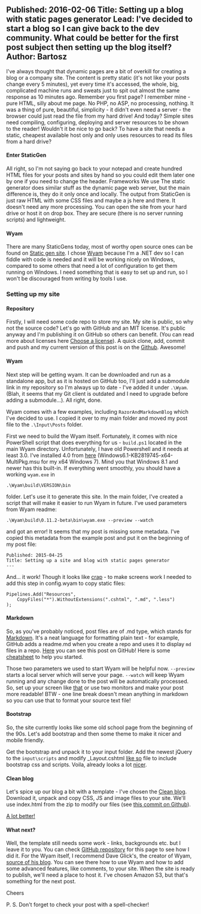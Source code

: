 Published: 2016-02-06
Title: Setting up a blog with static pages generator
Lead: I've decided to start a blog so I can give back to the dev community. What could be better for the first post subject then setting up the blog itself? 
Author: Bartosz
---

I've always thought that dynamic pages are a bit of overkill for creating a 
blog or a company site. The content is pretty static (it's not like your posts change every 5 minutes), yet 
every time it's accessed, the whole, big, complicated machine runs and sweats just to spit out almost the same response as 10 minutes ago. 
Remember you first page? I remember mine - pure HTML, silly about me page. No PHP, no ASP, no processing, 
nothing. It was a thing of pure, beautiful, simplicity - it didn't even need a server - the browser could just read the file from my hard drive! 
And today? Simple sites need compiling, configuring, deploying and server resources to be shown to the reader! Wouldn't it be nice to go back? 
To have a site that needs a static, cheapest available host only and only uses resources to read its files from a hard drive?

#### Enter StaticGen

All right, so I'm not saying go back to your notepad and create hundred HTML files for your posts and sites by hand so you could edit them 
later one by one if you need to change the header. Frameworks 
We use 
The static generator does similar stuff as the dynamic page web server, but 
the main difference is, they do it only once and locally. The output 
from StaticGen is just raw HTML with some CSS files and maybe a js here and there. 
It doesn't need any more processing. You can open the site from your 
hard drive or host it on drop box. They are secure (there is no 
server running scripts) and lightweight. 

#### Wyam
There are many StaticGens today, most of worthy open source ones
can be found on [Static gen site](https://www.staticgen.com/). I chose [Wyam](http://wyam.io/)
because I'm a .NET dev so I can fiddle with code is needed and it will be working nicely on Windows, 
compared to some others that need a lot of configuration to get 
them running on Windows. I need something that is easy to set up and 
run, so I won't be discouraged from writing by tools I use. 

### Setting up my site

#### Repository

Firstly, I will need some code repo to store my site. My site is public, 
so why not the source code? Let's go with GitHub and an MIT license. 
It's public anyway and I'm publishing it on GitHub so others can benefit.
(You can read more about licenses here [Choose a license](http://choosealicense.com/)).
A quick clone, add, commit and push and my current version of this 
post is on the [Github](https://github.com/gniriki/gniriki.com). Awesome!

#### Wyam

Next step will be getting wyam. It can be downloaded and run as a 
standalone app, but as it is hosted on GitHub too, I'll just add a submodule link in my repository 
so I'm always up to date - I've added it under `.\Wyam`. 
(Blah, it seems that my Git client is outdated and I need to upgrade 
before adding a submodule...). All right, done.

Wyam comes with a few examples, including `RazorAndMarkdownBlog` which 
I've decided to use. I copied it over to my main folder and moved my post file to the 
`.\Input\Posts` folder. 

First we need to build the Wyam itself. Fortunately, it comes with nice 
PowerShell script that does everything for us - `build.ps1` located 
in the main Wyam directory. Unfortunately, I have old Powershell and it needs at least 3.0. 
I've installed 4.0 from [here](https://www.microsoft.com/en-us/download/details.aspx?id=40855)
(Windows6.1-KB2819745-x64-MultiPkg.msu for my x64 Windows 7). 
Mind you that Windows 8.1 and newer has this built-in.
If everything went smoothly, you should have a working `wyam.exe`
in 
```
.\Wyam\build\VERSION\bin
```
folder. Let's use it to generate this site. 
In the main folder, I've created a script that will make it easier to run Wyam in future.
I've used parameters from Wyam readme:

```
.\Wyam\build\0.11.2-beta\bin\wyam.exe --preview --watch
```

and got an error! It seems that my post is missing some metadata. 
I've copied this metadata from the example post and put it on the beginning of my post file:

```
Published: 2015-04-25
Title: Setting up a site and blog with static pages generator
---
```

And... it work! Though it looks like [crap](/Content/Posts/first-screen.png) - 
to make screens work I needed to add this step in config.wyam to copy static files:

```
Pipelines.Add("Resources",
    CopyFiles("*").WithoutExtensions(".cshtml", ".md", ".less")
);
```

#### Markdown

So, as you've probably noticed, post files are of .md type, which stands for 
[Markdown](https://en.wikipedia.org/wiki/Markdown). It's a neat language for 
formatting plain text - for example, GitHub adds a readme.md when you create a repo and uses it
to display `md` files in a repo. [Here](https://github.com/gniriki/gniriki.com/blob/master/Input/posts/Setting-up-the-blog.md) 
you can see this post on GitHub!
Here is some [cheatsheet](https://github.com/adam-p/markdown-here/wiki/Markdown-Cheatsheet) 
to help you started.

Those two parameters we used to start Wyam will be helpful now. `--preview` starts a local server
which will serve your page. `--watch` will keep Wyam running and any change done 
to the post will be automatically processed. So, set up your screen like [that](/Content/Posts/side-by-side.png) or use
two monitors and make your post more readable! BTW - one line break 
doesn't mean anything in markdown so you can use that to format your source text file!

#### Bootstrap

So, the site currently looks like some old school page from the beginning of the 90s. 
Let's add bootstrap and then some theme to make it nicer and mobile friendly. 

Get the bootstrap and unpack it to your input folder. Add the newest jQuery to the `input\scripts` and modify
_Layout.cshtml [like so](https://github.com/gniriki/gniriki.com/blob/91b5ff8765a31319ba9b97cc6ff986cff10f2eb2/input/_Layout.cshtml) 
file to include bootstrap css and scripts. Voila, already looks a lot [nicer](/Content/Posts/bootstrap-basic.png).

#### Clean blog

Let's spice up our blog a bit with a template - I've chosen the [Clean blog](http://startbootstrap.com/template-overviews/clean-blog/). 
Download it, unpack and copy CSS, JS and image files to your site. We'll use index.html from the zip to modify our files (see [this commit on Github]()).

[A lot better!](/Content/Posts/clean-blog-basic.png)

#### What next?

Well, the template still needs some work - links, backgrounds etc. but I leave it to you. You can check 
[GitHub repository](https://github.com/gniriki/gniriki.com) for this page to see how I did it. For the Wyam itself, I recommend Dave Glick's, the creator of Wyam,
[source of his blog](https://github.com/daveaglick/daveaglick). You can see there how to use Wyam and how to add some advanced 
features, like comments, to your site. When the site is ready to publish, we'll need a place to host it. I've chosen Amazon S3, but that's something for the next post.

Cheers

P. S. Don't forget to check your post with a spell-checker!